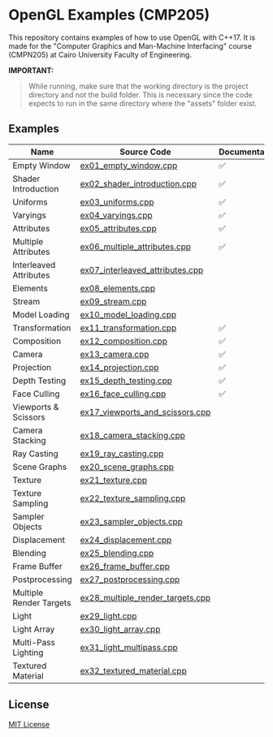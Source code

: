 # OpenGL Examples (CMP205)

This repository contains examples of how to use OpenGL with C++17. It is made for the "Computer Graphics and Man-Machine Interfacing" course (CMPN205) at Cairo University Faculty of Engineering.

**IMPORTANT:**

> While running, make sure that the working directory is the project directory and not the build folder.
> This is necessary since the code expects to run in the same directory where the "assets" folder exist.

## Examples

| Name | Source Code | Documentation |
| ---- | ----------- | ------ |
| Empty Window | [ex01_empty_window.cpp](source/examples/ex01_empty_window.cpp) | :white_check_mark: |
| Shader Introduction | [ex02_shader_introduction.cpp](source/examples/ex02_shader_introduction.cpp) | :white_check_mark: |
| Uniforms | [ex03_uniforms.cpp](source/examples/ex03_uniforms.cpp) | :white_check_mark: |
| Varyings | [ex04_varyings.cpp](source/examples/ex04_varyings.cpp) | :white_check_mark: |
| Attributes | [ex05_attributes.cpp](source/examples/ex05_attributes.cpp) | :white_check_mark: |
| Multiple Attributes | [ex06_multiple_attributes.cpp](source/examples/ex06_multiple_attributes.cpp) | :white_check_mark: |
| Interleaved Attributes | [ex07_interleaved_attributes.cpp](source/examples/ex07_interleaved_attributes.cpp) |  |
| Elements | [ex08_elements.cpp](source/examples/ex08_elements.cpp) |  |
| Stream | [ex09_stream.cpp](source/examples/ex09_stream.cpp) |  |
| Model Loading | [ex10_model_loading.cpp](source/examples/ex10_model_loading.cpp) |  |
| Transformation | [ex11_transformation.cpp](source/examples/ex11_transformation.cpp) | :white_check_mark: |
| Composition | [ex12_composition.cpp](source/examples/ex12_composition.cpp) | :white_check_mark: |
| Camera | [ex13_camera.cpp](source/examples/ex13_camera.cpp) | :white_check_mark: |
| Projection | [ex14_projection.cpp](source/examples/ex14_projection.cpp) | :white_check_mark: |
| Depth Testing | [ex15_depth_testing.cpp](source/examples/ex15_depth_testing.cpp) | :white_check_mark: |
| Face Culling | [ex16_face_culling.cpp](source/examples/ex16_face_culling.cpp) | :white_check_mark: |
| Viewports & Scissors | [ex17_viewports_and_scissors.cpp](source/examples/ex17_viewports_and_scissors.cpp) |  |
| Camera Stacking | [ex18_camera_stacking.cpp](source/examples/ex18_camera_stacking.cpp) |  |
| Ray Casting | [ex19_ray_casting.cpp](source/examples/ex19_ray_casting.cpp) |  |
| Scene Graphs | [ex20_scene_graphs.cpp](source/examples/ex20_scene_graphs.cpp) |  |
| Texture | [ex21_texture.cpp](source/examples/ex21_texture.cpp) |  |
| Texture Sampling | [ex22_texture_sampling.cpp](source/examples/ex22_texture_sampling.cpp) |  |
| Sampler Objects | [ex23_sampler_objects.cpp](source/examples/ex23_sampler_objects.cpp) |  |
| Displacement | [ex24_displacement.cpp](source/examples/ex24_displacement.cpp) |  |
| Blending | [ex25_blending.cpp](source/examples/ex25_blending.cpp) |  |
| Frame Buffer | [ex26_frame_buffer.cpp](source/examples/ex26_frame_buffer.cpp) |  |
| Postprocessing | [ex27_postprocessing.cpp](source/examples/ex27_postprocessing.cpp) |  |
| Multiple Render Targets | [ex28_multiple_render_targets.cpp](source/examples/ex28_multiple_render_targets.cpp) |  |
| Light | [ex29_light.cpp](source/examples/ex29_light.cpp) |  |
| Light Array | [ex30_light_array.cpp](source/examples/ex30_light_array.cpp) |  |
| Multi-Pass Lighting | [ex31_light_multipass.cpp](source/examples/ex31_light_multipass.cpp) |  |
| Textured Material | [ex32_textured_material.cpp](source/examples/ex32_textured_material.cpp) |  |

## License
 [MIT License](LICENSE.md)